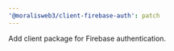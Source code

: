 ```yaml
---
'@moralisweb3/client-firebase-auth': patch
---
```


Add client package for Firebase authentication.
